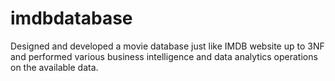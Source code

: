 # imdbdatabase
Designed and developed a movie database just like IMDB website up to 3NF and performed various business intelligence and data analytics operations on the available data. 
